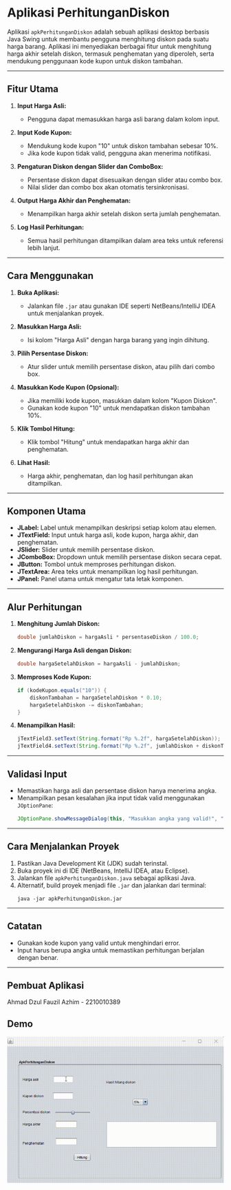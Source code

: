 # Aplikasi PerhitunganDiskon
 
Aplikasi `apkPerhitunganDiskon` adalah sebuah aplikasi desktop berbasis Java Swing untuk membantu pengguna menghitung diskon pada suatu harga barang. Aplikasi ini menyediakan berbagai fitur untuk menghitung harga akhir setelah diskon, termasuk penghematan yang diperoleh, serta mendukung penggunaan kode kupon untuk diskon tambahan.

---

## Fitur Utama
1. **Input Harga Asli:**
   - Pengguna dapat memasukkan harga asli barang dalam kolom input.

2. **Input Kode Kupon:**
   - Mendukung kode kupon "10" untuk diskon tambahan sebesar 10%.
   - Jika kode kupon tidak valid, pengguna akan menerima notifikasi.

3. **Pengaturan Diskon dengan Slider dan ComboBox:**
   - Persentase diskon dapat disesuaikan dengan slider atau combo box.
   - Nilai slider dan combo box akan otomatis tersinkronisasi.

4. **Output Harga Akhir dan Penghematan:**
   - Menampilkan harga akhir setelah diskon serta jumlah penghematan.

5. **Log Hasil Perhitungan:**
   - Semua hasil perhitungan ditampilkan dalam area teks untuk referensi lebih lanjut.

---

## Cara Menggunakan

1. **Buka Aplikasi:**
   - Jalankan file `.jar` atau gunakan IDE seperti NetBeans/IntelliJ IDEA untuk menjalankan proyek.

2. **Masukkan Harga Asli:**
   - Isi kolom "Harga Asli" dengan harga barang yang ingin dihitung.

3. **Pilih Persentase Diskon:**
   - Atur slider untuk memilih persentase diskon, atau pilih dari combo box.

4. **Masukkan Kode Kupon (Opsional):**
   - Jika memiliki kode kupon, masukkan dalam kolom "Kupon Diskon".
   - Gunakan kode kupon "10" untuk mendapatkan diskon tambahan 10%.

5. **Klik Tombol Hitung:**
   - Klik tombol "Hitung" untuk mendapatkan harga akhir dan penghematan.

6. **Lihat Hasil:**
   - Harga akhir, penghematan, dan log hasil perhitungan akan ditampilkan.

---

## Komponen Utama

- **JLabel:** Label untuk menampilkan deskripsi setiap kolom atau elemen.
- **JTextField:** Input untuk harga asli, kode kupon, harga akhir, dan penghematan.
- **JSlider:** Slider untuk memilih persentase diskon.
- **JComboBox:** Dropdown untuk memilih persentase diskon secara cepat.
- **JButton:** Tombol untuk memproses perhitungan diskon.
- **JTextArea:** Area teks untuk menampilkan log hasil perhitungan.
- **JPanel:** Panel utama untuk mengatur tata letak komponen.

---

## Alur Perhitungan

1. **Menghitung Jumlah Diskon:**
   ```java
   double jumlahDiskon = hargaAsli * persentaseDiskon / 100.0;
   ```

2. **Mengurangi Harga Asli dengan Diskon:**
   ```java
   double hargaSetelahDiskon = hargaAsli - jumlahDiskon;
   ```

3. **Memproses Kode Kupon:**
   ```java
   if (kodeKupon.equals("10")) {
       diskonTambahan = hargaSetelahDiskon * 0.10;
       hargaSetelahDiskon -= diskonTambahan;
   }
   ```

4. **Menampilkan Hasil:**
   ```java
   jTextField3.setText(String.format("Rp %.2f", hargaSetelahDiskon));
   jTextField4.setText(String.format("Rp %.2f", jumlahDiskon + diskonTambahan));
   ```

---

## Validasi Input
- Memastikan harga asli dan persentase diskon hanya menerima angka.
- Menampilkan pesan kesalahan jika input tidak valid menggunakan `JOptionPane`:
  ```java
  JOptionPane.showMessageDialog(this, "Masukkan angka yang valid!", "Error", JOptionPane.ERROR_MESSAGE);
  ```

---

## Cara Menjalankan Proyek

1. Pastikan Java Development Kit (JDK) sudah terinstal.
2. Buka proyek ini di IDE (NetBeans, IntelliJ IDEA, atau Eclipse).
3. Jalankan file `apkPerhitunganDiskon.java` sebagai aplikasi Java.
4. Alternatif, build proyek menjadi file `.jar` dan jalankan dari terminal:
   ```
   java -jar apkPerhitunganDiskon.jar
   ```

---

## Catatan 
- Gunakan kode kupon yang valid untuk menghindari error.
- Input harus berupa angka untuk memastikan perhitungan berjalan dengan benar.

---

## Pembuat Aplikasi
Ahmad Dzul Fauzil Azhim - 2210010389

## Demo

![App Screenshot](https://github.com/AhmadDzulFauzilAzhim/apkPerhitunganDiskon/blob/main/img/demo%20aplikasi%20perhitungan%20diskon.gif)
